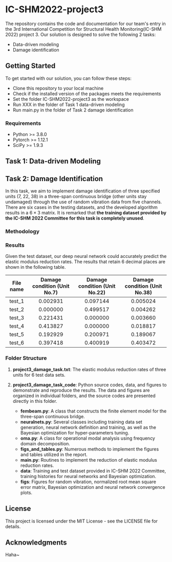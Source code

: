 # IC-SHM2022-project3

The repository contains the code and documentation for our team's entry in the 3rd International Competition for Structural Health Monitoring(IC-SHM 2022) project 3. Our solution is designed to solve the following 2 tasks:

- Data-driven modeling
- Damage identification

## Getting Started

To get started with our solution, you can follow these steps:

- Clone this repository to your local machine
- Check if the installed version of the packages meets the requirements
- Set the folder IC-SHM2022-project3 as the workspace
- Run XXX in the folder of Task 1 data-driven modeling
- Run main.py in the folder of Task 2 damage identification

### Requirements

- Python >= 3.8.0
- Pytorch >= 1.12.1
- SciPy >= 1.9.3

## Task 1: Data-driven Modeling

## Task 2: Damage Identification

In this task, we aim to implement damage identification of three specified units (7, 22, 38) in a three-span continuous bridge (other units stay undamaged) through the use of random vibration data from five channels. There are six cases in the testing datasets, and the developed algorithm results in a $6\times3$ matrix. It is remarked that **the training
dataset provided by the IC-SHM 2022 Committee for this task is completely unused**.

### Methodology

### Results

Given the test dataset, our deep neural network could accurately predict the elastic modulus reduction rates. The results that retain 6 decimal places are shown in the following table.

| File name | Damage condition (Unit No.7) | Damage condition (Unit No.22) | Damage condition (Unit No.38) |
| :-------: | :--------------------------: | :---------------------------: | :---------------------------: |
|  test_1   |           0.002931           |           0.097144            |           0.005024            |
|  test_2   |           0.000000           |           0.499517            |           0.004262            |
|  test_3   |           0.221431           |           0.000000            |           0.003660            |
|  test_4   |           0.413827           |           0.000000            |           0.018817            |
|  test_5   |           0.192929           |           0.200971            |           0.189067            |
|  test_6   |           0.397418           |           0.400919            |           0.403472            |

### Folder Structure

1. **project3_damage_task.txt**: The elastic modulus reduction rates of three units for 6 test data sets.
2. **project3_damage_task_code**: Python source codes, data, and figures to demonstrate and reproduce the results. The data and figures are organized in individual folders, and the source codes are presented directly in this folder.

   - **fembeam.py**: A class that constructs the finite element model for the three-span continuous bridge.
   - **neuralnets.py**: Several classes including training data set generation, neural network definition and training, as well as the Bayesian optimization for hyper-parameters tuning.
   - **oma.py**: A class for operational modal analysis using frequency domain decomposition.
   - **figs_and_tables.py**: Numerous methods to implement the figures and tables utilized in the report.
   - **main.py**: Routines to implement the reduction of elastic modulus reduction rates.
   - **data**: Training and test dataset provided in IC-SHM 2022 Committee, training histories for neural networks and Bayesian optimization.
   - **figs**: Figures for random vibration, normalized root mean square error matrix, Bayesian optimization and neural network convergence plots.

## License

This project is licensed under the MIT License - see the LICENSE file for details.

## Acknowledgments

Haha~
